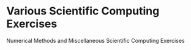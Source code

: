 # Various Scientific Computing Exercises

Numerical Methods and Miscellaneous Scientific Computing Exercises
